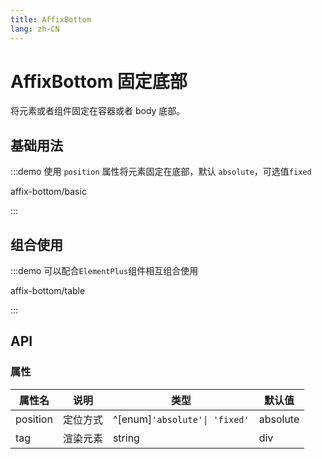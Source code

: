 ```yaml
---
title: AffixBottom
lang: zh-CN
---
```


# AffixBottom 固定底部

将元素或者组件固定在容器或者 body 底部。

## 基础用法

:::demo 使用 `position` 属性将元素固定在底部，默认 `absolute`，可选值`fixed`

affix-bottom/basic

:::

## 组合使用

:::demo 可以配合`ElementPlus`组件相互组合使用

affix-bottom/table

:::

## API

### 属性

| 属性名   | 说明     | 类型                          | 默认值   |
| -------- | -------- | ----------------------------- | -------- |
| position | 定位方式 | ^[enum]`'absolute'\| 'fixed'` | absolute |
| tag      | 渲染元素 | string                        | div      |
